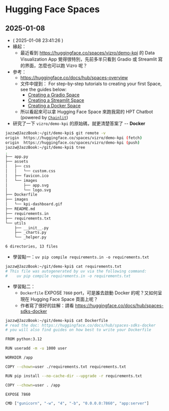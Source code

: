 # Hugging Face Spaces

## 2025-01-08

- ( 2025-01-08 23:41:26 )
- 緣起：
  - 最近看到  https://huggingface.co/spaces/vizro/demo-kpi 的 Data Visualization App 覺得很特別，先前多半只看到 Gradio 或 Streamlit 寫的界面，怎麼也可以跑 Vizro 呢？
- 參考：
  - https://huggingface.co/docs/hub/spaces-overview
  - 文件中提到：
    For step-by-step tutorials to creating your first Space, see the guides below:
    - [Creating a Gradio Space](https://huggingface.co/docs/hub/spaces-sdks-gradio)
    - [Creating a Streamlit Space](https://huggingface.co/docs/hub/spaces-sdks-streamlit)
    - [Creating a Docker Space](https://huggingface.co/docs/hub/spaces-sdks-docker-first-demo)
  - 所以看起來可以拿 Hugging Face Space 來跑我寫的 HPT Chatbot (powered by [`Chainlit`](https://docs.chainlit.io/get-started/overview))
- 研究了一下 `vizro/demo-kpi` 的原始碼，就更清楚答案了 -- **Docker**
```bash
jazzw@JazzBook:~/git/demo-kpi$ git remote -v
origin  https://huggingface.co/spaces/vizro/demo-kpi (fetch)
origin  https://huggingface.co/spaces/vizro/demo-kpi (push)
jazzw@JazzBook:~/git/demo-kpi$ tree
.
├── app.py
├── assets
│   ├── css
│   │   └── custom.css
│   ├── favicon.ico
│   └── images
│       ├── app.svg
│       └── logo.svg
├── Dockerfile
├── images
│   └── kpi-dashboard.gif
├── README.md
├── requirements.in
├── requirements.txt
└── utils
    ├── __init__.py
    ├── _charts.py
    └── _helper.py

6 directories, 13 files
```
- 學習點一：`uv pip compile requirements.in -o requirements.txt`
```bash
jazzw@JazzBook:~/git/demo-kpi$ cat requirements.txt
# This file was autogenerated by uv via the following command:
#    uv pip compile requirements.in -o requirements.txt
```
- 學習點二： 
  - `Dockerfile` EXPOSE `7860` port，可是誰去啟動 Docker 的呢？又如何呈現在 Hugging Face Space 頁面上呢？
  - 作者寫了很好的註解：請看 https://huggingface.co/docs/hub/spaces-sdks-docker
```bash
jazzw@JazzBook:~/git/demo-kpi$ cat Dockerfile
# read the doc: https://huggingface.co/docs/hub/spaces-sdks-docker
# you will also find guides on how best to write your Dockerfile

FROM python:3.12

RUN useradd -m -u 1000 user

WORKDIR /app

COPY --chown=user ./requirements.txt requirements.txt

RUN pip install --no-cache-dir --upgrade -r requirements.txt

COPY --chown=user . /app

EXPOSE 7860

CMD ["gunicorn", "-w", "4", "-b", "0.0.0.0:7860", "app:server"]
```